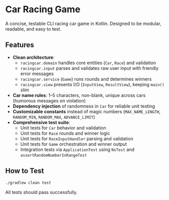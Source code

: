 # Car Racing Game

A concise, testable CLI racing car game in Kotlin. Designed to be modular, readable, and easy to test.

## Features

- **Clean architecture**:
    - `racingcar.domain` handles core entities (`Car`, `Race`) and validation
    - `racingcar.input` parses and validates raw user input with friendly error messages
    - `racingcar.service` (`Game`) runs rounds and determines winners
    - `racingcar.view` presents I/O (`InputView`, `ResultView`), keeping `main()` slim
- **Car name rules**: 1–5 characters, non-blank, unique across cars (humorous messages on violation)
- **Dependency injection** of randomness in `Car` for reliable unit testing
- **Customizable constants** instead of magic numbers (`MAX_NAME_LENGTH`, `RANDOM_MIN`, `RANDOM_MAX`, `ADVANCE_LIMIT`)
- **Comprehensive test suite**:
    - Unit tests for `Car` behavior and validation
    - Unit tests for `Race` rounds and winner logic
    - Unit tests for `RaceInputHandler` parsing and validation
    - Unit tests for `Game` orchestration and winner output
    - Integration tests via `ApplicationTest` using `NsTest` and `assertRandomNumberInRangeTest`


## How to Test

```bash
./gradlew clean test
```

All tests should pass successfully.

 

